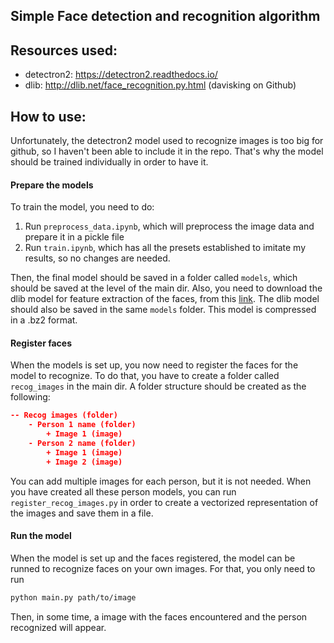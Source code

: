 Simple Face detection and recognition algorithm
--- 

## Resources used:
* detectron2: https://detectron2.readthedocs.io/
* dlib: http://dlib.net/face_recognition.py.html (davisking on Github)

## How to use: 
Unfortunately, the detectron2 model used to recognize images is too big for github, so I haven't been able to include it in the repo. That's why the model should be trained individually in order to have it. 

#### Prepare the models
To train the model, you need to do:
1. Run ```preprocess_data.ipynb```, which will preprocess the image data and prepare it in a pickle file
2. Run ```train.ipynb```, which has all the presets established to imitate my results, so no changes are needed. 

Then, the final model should be saved in a folder called `models`, which should be saved at the level of the main dir. 
Also, you need to download the dlib model for feature extraction of the faces, from this [link](http://dlib.net/files/dlib_face_recognition_resnet_model_v1.dat.bz2). The dlib model should also be saved in the same `models` folder. This model is compressed in a .bz2 format. 

#### Register faces
When the models is set up, you now need to register the faces for the model to recognize.
To do that, you have to create a folder called `recog_images` in the main dir. A folder structure should be created as the following:
```json
-- Recog images (folder)
    - Person 1 name (folder)
        + Image 1 (image)
    - Person 2 name (folder)
        + Image 1 (image)
        + Image 2 (image)
```

You can add multiple images for each person, but it is not needed. 
When you have created all these person models, you can run ```register_recog_images.py``` in order to create a vectorized representation of the images and save them in a file.

#### Run the model 
When the model is set up and the faces registered, the model can be runned to recognize faces on your own images. 
For that, you only need to run 
```bash
python main.py path/to/image
```

Then, in some time, a image with the faces encountered and the person recognized will appear. 